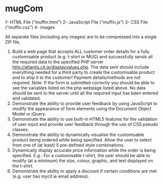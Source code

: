 # mugCom


1- HTML File (“muffin.html”)
2- JavaScript File (“muffin.js”)
3- CSS File (“muffin.css”)
4- images


All separate files (including any images) are to be compressed into a single ZIP file.

1. Build a web page that accepts ALL customer order details for a fully customisable product (e.g. t-shirt or MUG) 
and successfully sends all the required data to the specified PHP server http://atlantis.cit.ie/displayvalues.php. 
The data sent should include everything needed for a third party to create the customisable product and to ship it to the customer! Payment details/methods are not required. 
Note: If the form is submitted correctly you should be able to see the variables listed on the php webpage listed above. No data should be sent to the server until all the required input has been entered and validated. 
2. Demonstrate the ability to provide user feedback by using JavaScript to modify the appearance of form elements using the Document Object Model or jQuery. 
3. Demonstrate the ability to use built-in HTML5 features for the validation of user input and provide user feedback through the use of CSS pseudo classes. 
4. Demonstrate the ability to dynamically visualise the customisable product being ordered while being specified. Allow the user to select from one of (at least) 5 pre-defined style combinations. 
5. Dynamically display accurate price information while the order is being specified. E.g.: For a customisable t-shirt, the user should be able to modify (at a minimum) the size, colour, graphic, and text displayed on the t-shirt.
6. Demonstrate the ability to apply a discount if certain conditions are met (e.g. user has mycit.ie email address).
